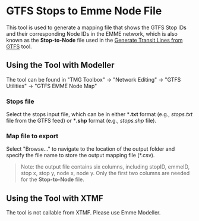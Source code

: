 # **GTFS Stops to Emme Node File**
This tool is used to generate a mapping file that shows the GTFS Stop IDs and their corresponding Node IDs in the EMME network, which is also known as the **Stop-to-Node** file used in the [Generate Transit Lines from GTFS](../GenerateTransitLinesfromGTFS.md) tool.

## **Using the Tool with Modeller**
The tool can be found in "TMG Toolbox" -> "Network Editing" -> "GTFS Utilities" -> "GTFS EMME Node Map"

### Stops file 
Select the stops input file, which can be in either ***.txt** format (e.g., *stops.txt* file from the GTFS feed) or ***.shp** format (e.g., *stops.shp* file).

### Map file to export
Select "Browse..." to navigate to the location of the output folder and specify the file name to store the output mapping file (*.csv).

> Note: the output file contains six columns, 
> including stopID, emmeID, stop x, stop y, node x, node y. 
> Only the first two columns are needed for the **Stop-to-Node** file. 

## **Using the Tool with XTMF**
The tool is not callable from XTMF. Please use Emme Modeller.


